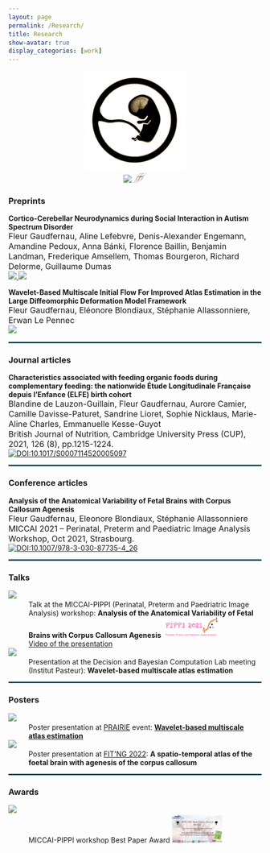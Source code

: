 ```yaml
---
layout: page
permalink: /Research/
title: Research
show-avatar: true
display_categories: [work]
---
```


<div align="center"><img src="/assets/img/output-onlinegiftools(14).gif" width="200"/><br /><a href="https://www.deformetrica.org/"> 
    <img src="https://img.shields.io/badge/Made with Deformetrica-656262.svg" width="110"/></a><img src="/assets/img/deformetrica.png" alt="drawing" width="30"/></div>
    
### Preprints
    
<b>Cortico-Cerebellar Neurodynamics during Social Interaction in Autism Spectrum Disorder </b><br><font size="3"> Fleur Gaudfernau, Aline Lefebvre, Denis-Alexander Engemann, Amandine Pedoux, Anna Bánki, Florence Baillin, Benjamin Landman, Frederique Amsellem, Thomas Bourgeron, Richard Delorme, Guillaume Dumas</font><br><a href="https://hal.archives-ouvertes.fr/hal-03818265v1"> <img src="https://img.shields.io/badge/Read on HAL-636a77.svg" /> </a> <a href="https://www.medrxiv.org/content/10.1101/2022.10.17.22281189v1">  <img src="https://img.shields.io/badge/Read on MedRxiv-636a77.svg" /> </a> 
    
<b>Wavelet-Based Multiscale Initial Flow For Improved Atlas Estimation in the Large Diffeomorphic Deformation Model Framework</b><br>
     <font size="3"> Fleur Gaudfernau, Eléonore Blondiaux, Stéphanie Allassonniere, Erwan Le Pennec</font><br>
      <a href="https://hal.archives-ouvertes.fr/hal-03620367v1"> <img src="https://img.shields.io/badge/Read on HAL-636a77.svg" /> </a> 

<hr style="border:1px solid #2b6777"/>

### Journal articles
<b>Characteristics associated with feeding organic foods during complementary feeding: the nationwide Étude Longitudinale Française depuis l’Enfance (ELFE) birth cohort<br></b>
     <font size="3"> Blandine de Lauzon-Guillain, Fleur Gaudfernau, Aurore Camier, Camille Davisse-Paturet, Sandrine Lioret, Sophie Nicklaus, Marie-Aline Charles, Emmanuelle Kesse-Guyot<br>
     British Journal of Nutrition, Cambridge University Press (CUP), 2021, 126 (8), pp.1215-1224.</font><br>
     [![DOI:10.1017/S0007114520005097](https://zenodo.org/badge/DOI/10.1017/S0007114520005097.svg)](https://doi.org/10.1017/S0007114520005097)
    
<hr style="border:1px solid #2b6777"/>

### Conference articles

<b>Analysis of the Anatomical Variability of Fetal Brains with Corpus Callosum Agenesis</b><br>
     <font size="3"> Fleur Gaudfernau, Eleonore Blondiaux, Stéphanie Allassonniere <br>
     MICCAI 2021 – Perinatal, Preterm and Paediatric Image Analysis Workshop, Oct 2021, Strasbourg.</font><br>
     [![DOI:10.1007/978-3-030-87735-4_26](https://zenodo.org/badge/DOI/10.1007/978-3-319-76207-4_15.svg?colorB=7289da)](https://doi.org/10.1007/978-3-030-87735-4_26)   

<hr style="border:1px solid #2b6777"/>

### Talks

<dl>
<dt>
    <img src="https://img.shields.io/badge/Oct. 2021-00a19e.svg"></dt>
    
<dd>  Talk at the MICCAI-PIPPI (Perinatal, Preterm and Paedriatric Image Analysis) workshop: <b>Analysis of the Anatomical Variability of Fetal Brains with Corpus Callosum Agenesis</b> <a href="https://pippiworkshop.github.io/"> <img src="/assets/img/PIPPI-Logo2021.png" alt="drawing" width="110"/> </a> <br> <a href="/assets/img/zoom_4.mp4"> Video of the presentation </a> </dd>

<dt><img src="https://img.shields.io/badge/June 2022-118ab2.svg"></dt>
<dd>  Presentation at the Decision and Bayesian Computation Lab meeting (Institut Pasteur): <b>Wavelet-based multiscale atlas estimation</b> </dd>
</dl>
 
<hr style="border:1px solid #2b6777"/>

### Posters

<dl>
 <dt>
 <img src="https://img.shields.io/badge/July. 2022-118ab2.svg"></dt>   
<dd>  Poster presentation at <a href="https://prairie-institute.fr/"> PRAIRIE</a> event: <b><a href="/assets/img/Poster_multiscale_atlas_estimation.pdf"> Wavelet-based multiscale atlas estimation </a> </b> </dd> 

<dt>
<img src="https://img.shields.io/badge/Sept. 2022-118ab2.svg"> </dt>
    
<dd>  Poster presentation at <a href="https://fitng.org/"> FIT'NG 2022</a>: <b>A spatio-temporal atlas of the foetal brain with agenesis of the corpus callosum </b> </dd>

</dl>
 
<hr style="border:1px solid #2b6777"/>


### Awards
    
<dl>
<dt>
    <img  src="https://img.shields.io/badge/Oct. 2021-00a19e.svg"/></dt>
<dd> MICCAI-PIPPI workshop Best Paper Award
 <a href="/assets/img/PIPPI2021_Best_Presentation.png">
    <img src="/assets/img/PIPPI2021_Best_Presentation.png" 
        alt="PIPPI2021_Best_Presentation"
        width="100">
</a> </dd>
    </dl>
 
